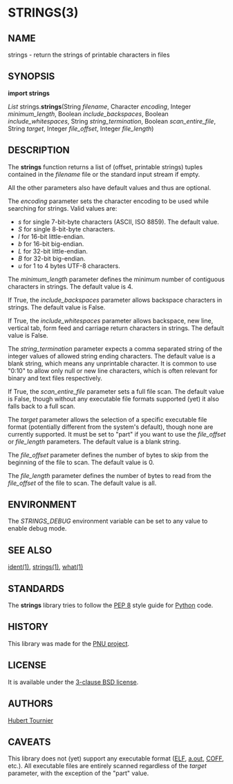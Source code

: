 # STRINGS(3)

## NAME
strings - return the strings of printable characters in files

## SYNOPSIS
**import strings**

*List*
strings.**strings**(String *filename*, Character *encoding*, Integer *minimum_length*, Boolean *include_backspaces*, Boolean *include_whitespaces*, String *string_termination*, Boolean *scan_entire_file*, String *target*, Integer *file_offset*, Integer *file_length*)

## DESCRIPTION
The **strings** function returns a list of (offset, printable strings) tuples contained in the *filename* file or the standard input stream if empty.

All the other parameters also have default values and thus are optional.

The *encoding* parameter sets the character encoding to be used while searching for strings.
Valid values are:
* *s* for single 7-bit-byte characters (ASCII, ISO 8859). The default value.
* *S* for single 8-bit-byte characters.
* *l* for 16-bit little-endian.
* *b* for 16-bit big-endian.
* *L* for 32-bit little-endian.
* *B* for 32-bit big-endian.
* *u* for 1 to 4 bytes UTF-8 characters.

The *minimum_length* parameter defines the minimum number of contiguous characters in strings.
The default value is 4.

If True, the *include_backspaces* parameter allows backspace characters in strings.
The default value is False.

If True, the *include_whitespaces* parameter allows backspace, new line, vertical tab, form feed and carriage return characters in strings.
The default value is False.

The *string_termination* parameter expects a comma separated string of the integer values of allowed string ending characters.
The default value is a blank string, which means any unprintable character.
It is common to use "0:10" to allow only null or new line characters, which is often relevant for binary and text files respectively.

If True, the *scan_entire_file* parameter sets a full file scan.
The default value is False, though without any executable file formats supported (yet) it also falls back to a full scan.

The *target* parameter allows the selection of a specific executable file format (potentially different from the system's default), though none are currently supported.
It must be set to "part" if you want to use the *file_offset* or *file_length* parameters.
The default value is a blank string.

The *file_offset* parameter defines the number of bytes to skip from the beginning of the file to scan.
The default value is 0.

The *file_length* parameter defines the number of bytes to read from the *file_offset* of the file to scan.
The default value is all.

## ENVIRONMENT
The *STRINGS_DEBUG* environment variable can be set to any value to enable debug mode.

## SEE ALSO
[ident(1)](https://github.com/HubTou/what/blob/main/IDENT.1.md),
[strings(1)](https://github.com/HubTou/strings/blob/main/STRINGS.1.md),
[what(1)](https://github.com/HubTou/what/blob/main/WHAT.1.md)

## STANDARDS
The **strings** library tries to follow the [PEP 8](https://www.python.org/dev/peps/pep-0008/) style guide for [Python](https://www.python.org/) code.

## HISTORY
This library was made for the [PNU project](https://github.com/HubTou/PNU).

## LICENSE
It is available under the [3-clause BSD license](https://opensource.org/licenses/BSD-3-Clause).

## AUTHORS
[Hubert Tournier](https://github.com/HubTou)

## CAVEATS
This library does not (yet) support any executable format ([ELF](https://en.wikipedia.org/wiki/Executable_and_Linkable_Format), [a.out](https://en.wikipedia.org/wiki/A.out), [COFF](https://en.wikipedia.org/wiki/COFF), etc.).
All executable files are entirely scanned regardless of the *target* parameter, with the exception of the "part" value.

